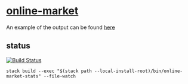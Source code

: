 [online-market](https://tonyday567.github.io/online-market/index.html)
===

An example of the output can be found [here](http://tonyday567.github.io/posts/clean/default)

status
---

[![Build Status](https://travis-ci.org/tonyday567/online-market.svg)](https://travis-ci.org/tonyday567/online-market)

~~~
stack build --exec "$(stack path --local-install-root)/bin/online-market-stats" --file-watch
~~~
